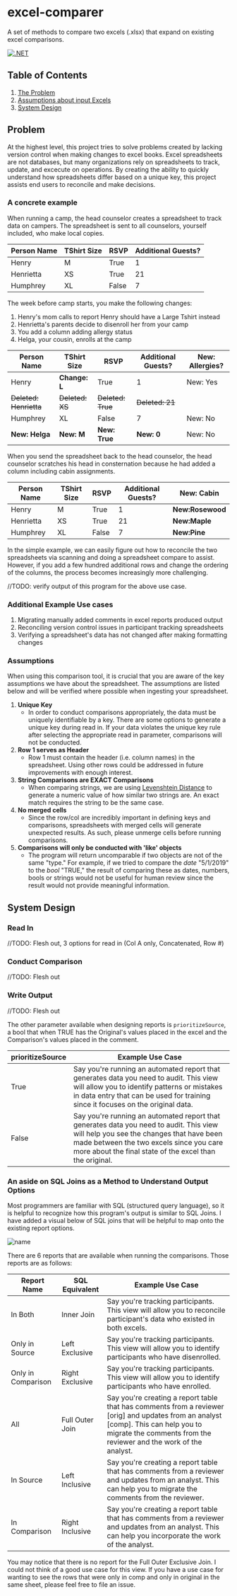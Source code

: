 # excel-comparer

A set of methods to compare two excels (.xlsx) that expand on existing excel comparisons.

[![.NET](https://github.com/katldewitt/excel-comparer/actions/workflows/dotnet.yml/badge.svg)](https://github.com/katldewitt/excel-comparer/actions/workflows/dotnet.yml)

## Table of Contents

1. [The Problem](#problem)
2. [Assumptions about input Excels](#assumptions)
3. [System Design](#system-design)

## Problem

At the highest level, this project tries to solve problems created by lacking version control when making changes to excel books. Excel spreadsheets are not databases, but many organizations rely on spreadsheets to track, update, and excecute on operations. By creating the ability to quickly understand how spreadsheets differ based on a unique key, this project assists end users to reconcile and make decisions.

### A concrete example

When running a camp, the head counselor creates a spreadsheet to track data on campers. The spreadsheet is sent to all counselors, yourself included, who make local copies.

| Person Name | TShirt Size | RSVP | Additional Guests? |
|-------|-----|------|---------|
| Henry | M | True | 1 |
| Henrietta | XS | True | 21 |
| Humphrey | XL | False | 7 |

The week before camp starts, you make the following changes:

1. Henry's mom calls to report Henry should have a Large Tshirt instead
2. Henrietta's parents decide to disenroll her from your camp
3. You add a column adding allergy status
4. Helga, your cousin, enrolls at the camp

| Person Name | TShirt Size | RSVP | Additional Guests? | New: Allergies? |
|-------|-----|------|------|---|
| Henry | **Change: L** | True | 1 | New: Yes|
| ~~Deleted: Henrietta~~ | ~~Deleted: XS~~ | ~~Deleted: True~~ | ~~Deleted: 21~~ |
| Humphrey | XL | False | 7 | New: No |
| **New: Helga** | **New: M** | **New: True** | **New: 0** | New: No |

When you send the spreadsheet back to the head counselor, the head counselor scratches his head in consternation because he had added a column including cabin assignments.

| Person Name | TShirt Size | RSVP | Additional Guests? | New: Cabin |
|-------|-----|------|-----|----|
| Henry | M | True | 1 | **New:Rosewood** |
| Henrietta | XS | True | 21 | **New:Maple** |
| Humphrey | XL | False | 7 | **New:Pine** |

In the simple example, we can easily figure out how to reconcile the two spreadsheets via scanning and doing a spreadsheet compare to assist. However, if you add a few hundred additional rows and change the ordering of the columns, the process becomes increasingly more challenging.

//TODO: verify output of this program for the above use case.

### Additional Example Use cases

1. Migrating manually added comments in excel reports produced output
2. Reconciling version control issues in participant tracking spreadsheets
3. Verifying a spreadsheet's data has not changed after making formatting changes

### Assumptions

When using this comparison tool, it is crucial that you are aware of the key assumptions we have about the spreadsheet. The assumptions are listed below and will be verified where possible when ingesting your spreadsheet.

1. **Unique Key**
    - In order to conduct comparisons appropriately, the data must be uniquely identifiable by a key. There are some options to generate a unique key during read in. If your data violates the unique key rule after selecting the appropriate read in parameter, comparisons will not be conducted.
2. **Row 1 serves as Header**
    - Row 1 must contain the header (i.e. column names) in the spreadsheet. Using other rows could be addressed in future improvements with enough interest.
3. **String Comparisons are EXACT Comparisons**
    - When comparing strings, we are using [Levenshtein Distance](https://en.wikipedia.org/wiki/Levenshtein_distance) to generate a numeric value of how similar two strings are. An exact match requires the string to be the same case.
4. **No merged cells**
    - Since the row/col are incredibly important in defining keys and comparisons, spreadsheets with merged cells will generate unexpected results. As such, please unmerge cells before running comparisons.
5. **Comparisons will only be conducted with 'like' objects**
    - The program will return uncomparable if two objects are not of the same "type." For example, if we tried to compare the _date_ "5/1/2019" to the _bool_ "TRUE," the result of comparing these as dates, numbers, bools or strings would not be useful for human review since the result would not provide meaningful information.

## System Design

### Read In

//TODO: Flesh out, 3 options for read in (Col A only, Concatenated, Row #)

### Conduct Comparison

//TODO: Flesh out

### Write Output

//TODO: Flesh out

The other parameter available when designing reports is `prioritizeSource`, a bool that when TRUE has the Original's values placed in the excel and the Comparison's values placed in the comment.

| prioritizeSource | Example Use Case |
|----|----|
| True | Say you're running an automated report that generates data you need to audit. This view will allow you to identify patterns or mistakes in data entry that can be used for training since it focuses on the original data. |
| False | Say you're running an automated report that generates data you need to audit. This view will help you see the changes that have been made between the two excels since you care more about the final state of the excel than the original. |

### An aside on SQL Joins as a Method to Understand Output Options

Most programmers are familiar with SQL (structured query language), so it is helpful to recognize how this program's output is similar to SQL Joins. I have added a visual below of SQL joins that will be helpful to map onto the existing report options.

![name](https://www.devtodev.com/upload/images/sql5_2.png)

There are 6 reports that are available when running the comparisons. Those reports are as follows:

| Report Name | SQL Equivalent | Example Use Case |
|----|----|----|
| In Both | Inner Join | Say you're tracking participants. This view will allow you to reconcile participant's data who existed in both excels. |
| Only in Source | Left Exclusive | Say you're tracking participants. This view will allow you to identify participants who have disenrolled. |
| Only in Comparison | Right Exclusive | Say you're tracking participants. This view will allow you to identify participants who have enrolled. |
| All | Full Outer Join | Say you're creating a report table that has comments from a reviewer [orig] and updates from an analyst [comp]. This can help you to migrate the comments from the reviewer and the work of the analyst. |
| In Source | Left Inclusive | Say you're creating a report table that has comments from a reviewer and updates from an analyst. This can help you to migrate the comments from the reviewer. |
| In Comparison | Right Inclusive | Say you're creating a report table that has comments from a reviewer and updates from an analyst. This can help you incorporate the work of the analyst. |

You may notice that there is no report for the Full Outer Exclusive Join. I could not think of a good use case for this view. If you have a use case for wanting to see the rows that were only in comp and only in original in the same sheet, please feel free to file an issue.
